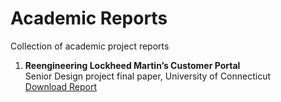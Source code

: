 # Academic Reports

Collection of academic project reports 

1. **Reengineering Lockheed Martin’s Customer Portal**  
   Senior Design project final paper, University of Connecticut  
   [Download Report](./senior-design-uconn/zevin-lockheed-portal-sdp.pdf)
